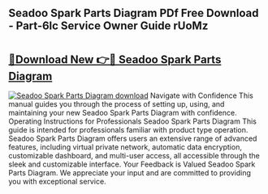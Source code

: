 ## Seadoo Spark Parts Diagram PDf Free Download - Part-6lc Service Owner Guide rUoMz

# <h2><a href="http://dfkqst.blite.top/?on=Seadoo+Spark+Parts+Diagram">🔗Download New 👉🔴 Seadoo Spark Parts Diagram</a></h2>

[![Seadoo Spark Parts Diagram download](https://i.imgur.com/lujVjoI.png)](http://dfkqst.blite.top/?on=Seadoo+Spark+Parts+Diagram)
Navigate with Confidence This manual guides you through the process of setting up, using, and maintaining your new Seadoo Spark Parts Diagram with confidence. Operating Instructions for Professionals Seadoo Spark Parts Diagram This guide is intended for professionals familiar with product type operation. Seadoo Spark Parts Diagram offers users an extensive range of advanced features, including virtual private network, automatic data encryption, customizable dashboard, and multi-user access, all accessible through the sleek and customizable interface. Your Feedback is Valued Seadoo Spark Parts Diagram. We appreciate your input and are committed to providing you with exceptional service.
